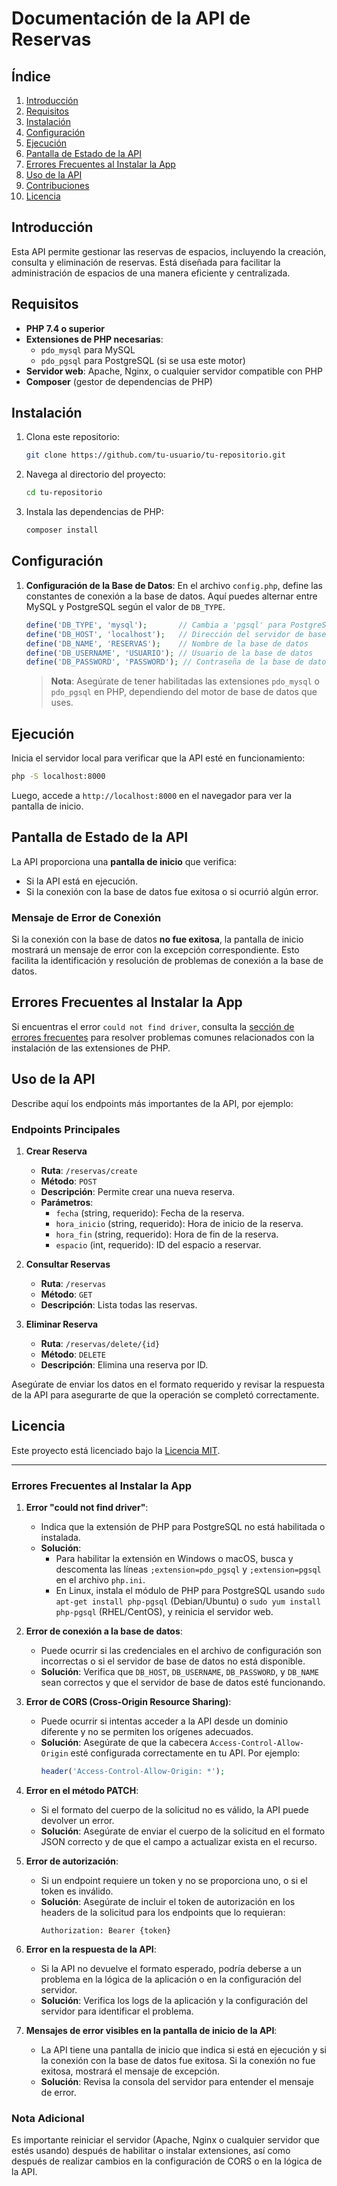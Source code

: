 # Documentación de la API de Reservas

## Índice

1. [Introducción](#introducción)
2. [Requisitos](#requisitos)
3. [Instalación](#instalación)
4. [Configuración](#configuración)
5. [Ejecución](#ejecución)
6. [Pantalla de Estado de la API](#pantalla-de-estado-de-la-api)
7. [Errores Frecuentes al Instalar la App](#errores-frecuentes-al-instalar-la-app)
8. [Uso de la API](#uso-de-la-api)
9. [Contribuciones](#contribuciones)
10. [Licencia](#licencia)

## Introducción

Esta API permite gestionar las reservas de espacios, incluyendo la creación, consulta y eliminación de reservas. Está diseñada para facilitar la administración de espacios de una manera eficiente y centralizada.

## Requisitos

- **PHP 7.4 o superior**
- **Extensiones de PHP necesarias**: 
  - `pdo_mysql` para MySQL
  - `pdo_pgsql` para PostgreSQL (si se usa este motor)
- **Servidor web**: Apache, Nginx, o cualquier servidor compatible con PHP
- **Composer** (gestor de dependencias de PHP)

## Instalación

1. Clona este repositorio:
   ```bash
   git clone https://github.com/tu-usuario/tu-repositorio.git
   ```
2. Navega al directorio del proyecto:
   ```bash
   cd tu-repositorio
   ```
3. Instala las dependencias de PHP:
   ```bash
   composer install
   ```

## Configuración

1. **Configuración de la Base de Datos**: En el archivo `config.php`, define las constantes de conexión a la base de datos. Aquí puedes alternar entre MySQL y PostgreSQL según el valor de `DB_TYPE`.

   ```php
   define('DB_TYPE', 'mysql');       // Cambia a 'pgsql' para PostgreSQL
   define('DB_HOST', 'localhost');   // Dirección del servidor de base de datos
   define('DB_NAME', 'RESERVAS');    // Nombre de la base de datos
   define('DB_USERNAME', 'USUARIO'); // Usuario de la base de datos
   define('DB_PASSWORD', 'PASSWORD'); // Contraseña de la base de datos
   ```

   > **Nota**: Asegúrate de tener habilitadas las extensiones `pdo_mysql` o `pdo_pgsql` en PHP, dependiendo del motor de base de datos que uses.

## Ejecución

Inicia el servidor local para verificar que la API esté en funcionamiento:

```bash
php -S localhost:8000
```

Luego, accede a `http://localhost:8000` en el navegador para ver la pantalla de inicio.

## Pantalla de Estado de la API

La API proporciona una **pantalla de inicio** que verifica:

- Si la API está en ejecución.
- Si la conexión con la base de datos fue exitosa o si ocurrió algún error.

### Mensaje de Error de Conexión

Si la conexión con la base de datos **no fue exitosa**, la pantalla de inicio mostrará un mensaje de error con la excepción correspondiente. Esto facilita la identificación y resolución de problemas de conexión a la base de datos.

## Errores Frecuentes al Instalar la App

Si encuentras el error `could not find driver`, consulta la [sección de errores frecuentes](#errores-frecuentes-al-instalar-la-app) para resolver problemas comunes relacionados con la instalación de las extensiones de PHP.

## Uso de la API

Describe aquí los endpoints más importantes de la API, por ejemplo:

### Endpoints Principales

1. **Crear Reserva**
   - **Ruta**: `/reservas/create`
   - **Método**: `POST`
   - **Descripción**: Permite crear una nueva reserva.
   - **Parámetros**:
     - `fecha` (string, requerido): Fecha de la reserva.
     - `hora_inicio` (string, requerido): Hora de inicio de la reserva.
     - `hora_fin` (string, requerido): Hora de fin de la reserva.
     - `espacio` (int, requerido): ID del espacio a reservar.

2. **Consultar Reservas**
   - **Ruta**: `/reservas`
   - **Método**: `GET`
   - **Descripción**: Lista todas las reservas.

3. **Eliminar Reserva**
   - **Ruta**: `/reservas/delete/{id}`
   - **Método**: `DELETE`
   - **Descripción**: Elimina una reserva por ID.

Asegúrate de enviar los datos en el formato requerido y revisar la respuesta de la API para asegurarte de que la operación se completó correctamente.

## Licencia

Este proyecto está licenciado bajo la [Licencia MIT](https://opensource.org/licenses/MIT).

---

### Errores Frecuentes al Instalar la App

1. **Error "could not find driver"**:
   - Indica que la extensión de PHP para PostgreSQL no está habilitada o instalada. 
   - **Solución**:
     - Para habilitar la extensión en Windows o macOS, busca y descomenta las líneas `;extension=pdo_pgsql` y `;extension=pgsql` en el archivo `php.ini`.
     - En Linux, instala el módulo de PHP para PostgreSQL usando `sudo apt-get install php-pgsql` (Debian/Ubuntu) o `sudo yum install php-pgsql` (RHEL/CentOS), y reinicia el servidor web.

2. **Error de conexión a la base de datos**:
   - Puede ocurrir si las credenciales en el archivo de configuración son incorrectas o si el servidor de base de datos no está disponible.
   - **Solución**: Verifica que `DB_HOST`, `DB_USERNAME`, `DB_PASSWORD`, y `DB_NAME` sean correctos y que el servidor de base de datos esté funcionando.

3. **Error de CORS (Cross-Origin Resource Sharing)**:
   - Puede ocurrir si intentas acceder a la API desde un dominio diferente y no se permiten los orígenes adecuados.
   - **Solución**: Asegúrate de que la cabecera `Access-Control-Allow-Origin` esté configurada correctamente en tu API. Por ejemplo:
     ```php
     header('Access-Control-Allow-Origin: *');
     ```

4. **Error en el método PATCH**:
   - Si el formato del cuerpo de la solicitud no es válido, la API puede devolver un error.
   - **Solución**: Asegúrate de enviar el cuerpo de la solicitud en el formato JSON correcto y de que el campo a actualizar exista en el recurso.

5. **Error de autorización**:
   - Si un endpoint requiere un token y no se proporciona uno, o si el token es inválido.
   - **Solución**: Asegúrate de incluir el token de autorización en los headers de la solicitud para los endpoints que lo requieran:
     ```http
     Authorization: Bearer {token}
     ```

6. **Error en la respuesta de la API**:
   - Si la API no devuelve el formato esperado, podría deberse a un problema en la lógica de la aplicación o en la configuración del servidor.
   - **Solución**: Verifica los logs de la aplicación y la configuración del servidor para identificar el problema.

7. **Mensajes de error visibles en la pantalla de inicio de la API**:
   - La API tiene una pantalla de inicio que indica si está en ejecución y si la conexión con la base de datos fue exitosa. Si la conexión no fue exitosa, mostrará el mensaje de excepción.
   - **Solución**: Revisa la consola del servidor para entender el mensaje de error.

### Nota Adicional

Es importante reiniciar el servidor (Apache, Nginx o cualquier servidor que estés usando) después de habilitar o instalar extensiones, así como después de realizar cambios en la configuración de CORS o en la lógica de la API.

